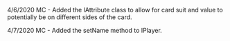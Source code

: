 4/6/2020 MC - Added the IAttribute class to allow for card suit and value to potentially be on different sides of the card.

4/7/2020 MC - Added the setName method to IPlayer.